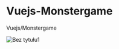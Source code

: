 # Vuejs-Monstergame
Vuejs/Monstergame


![Bez tytułu1](https://user-images.githubusercontent.com/78277000/128691680-5728aa9e-daab-4b94-8b2a-4d1db171dc08.jpg)
